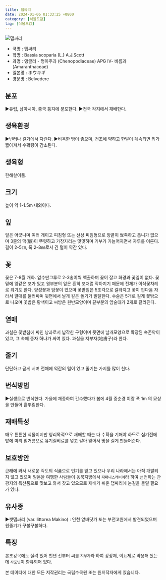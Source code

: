 ```yaml
---
title: 댑싸리
date: 2024-01-06 01:33:25 +0800
category: [식물도감]
tag: [식물도감]
---
```




![댑싸리](/fileUpload/plants/basic/Chenopodiaceae/Kochia/15512/1_th2.JPG)
- 국명 : 댑싸리
- 학명 : Bassia scoparia (L.) A.J.Scott
- 과명 : 앵글러 - 명아주과 (Chenopodiaceae) APG Ⅳ- 비름과 (Amaranthaceae)
- 일본명 : ホウキギ
- 영문명 : Belvedere


## 분포
▶유럽, 남아시아, 중국 등지에 분포한다.▶전국 각지에서 재배한다.
## 생육환경
▶빈터나 길가에서 자란다. ▶비옥한 땅이 좋으며, 건조에 약하고 한발이 계속되면 키가 짧아져서 수확량이 감소된다.
## 생육형
한해살이풀.
## 크기
높이 약 1-1.5m 내외이다.
## 잎
잎은 어긋나며 여러 개이고 피침형 또는 선상 피침형으로 양끝이 뾰족하고 톱니가 없으며 3줄의 맥(脈)이 뚜렷하고 가장자리는 밋밋하며 기부가 가늘어지면서 자루를 이룬다. 길이 2-5㎝, 폭 2-8㎜로서 긴 털이 약간 있다.
## 꽃
꽃은 7-8월 개화. 암수딴그루로 2-3송이씩 액출하며 꽃이 잘고 화경과 꽃잎이 없다. 꽃밑에 잎같은 포가 있고 윗부분의 잎은 흔히 포처럼 작아지기 때문에 전체가 이삭꽃차례로 되기도 한다. 양성꽃과 암꽃이 있으며 꽃받침은 5조각으로 갈라지고 꽃이 핀다음 자라서 열매를 둘러싸며 뒷면에서 날개 같은 돌기가 발달한다. 수술은 5개로 길게 꽃밖으로 나오며 꽃밥은 황색이고 씨방은 원반모양이며 끝부분의 암술대가 2개로 갈라진다.
## 열매
과실은 꽃받침에 싸인 낭과로서 납작한 구형이며 뒷면에 날개모양으로 확장된 숙존악이 있고, 그 속에 종자 하나가 싸여 있다. 과실을 지부자(地膚子)라 한다.
## 줄기
단단하고 곧게 서며 전체에 약간의 털이 있고 줄기는 가지를 많이 친다.
## 번식방법
▶실생으로 번식한다. 가을에 채종하여 간수했다가 봄에 4월 중순경 이랑 폭 1m 의 묘상을 만들어 흩뿌림한다.
## 재배특성
매우 튼튼한 식물이지만 영리목적으로 재배할 때는 다 수확을 기해야 하므로 심기전에 밭에 미리 밑거름으로 유기질비료를 넣고 갈아 엎어서 땅을 걸게 만들어준다.
## 보호방안
근래에 와서 새로운 각도의 식품으로 인기를 얻고 있으나 우리 나라에서는 아직 개발되지 않고 있으며 일본을 여행한 사람들이 동북지방에서 `자패니스캐비어`라 하여 선전하는 관광지의 특산품으로 맛보고 와서 찾고 있으므로 재배가 쉬운 댑싸리에 눈길을 돌릴 필요가 있다.
## 유사종
▶갯댑싸리 (var. littorea Makino) : 인천 앞바닷가 또는 부전고원에서 발견되었으며 원줄기가 꾸불꾸불하다.
## 특징
본초강목에도 실려 있어 천년 전부터 씨를 `지부자`라 하여 강장제, 이뇨제로 약용해 왔는데 `사포닌`이 함유되어 있다.






본 데이터에 대한 모든 저작권리는 국립수목원 또는 원저작자에게 있습니다.
